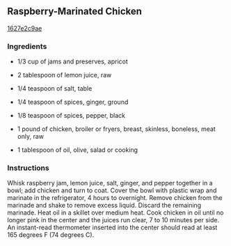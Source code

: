 ## Raspberry-Marinated Chicken

[1627e2c9ae](http://allrecipes.com/recipe/raspberry-marinated-chicken/)

### Ingredients

 - 1/3 cup of jams and preserves, apricot

 - 2 tablespoon of lemon juice, raw

 - 1/4 teaspoon of salt, table

 - 1/4 teaspoon of spices, ginger, ground

 - 1/8 teaspoon of spices, pepper, black

 - 1 pound of chicken, broiler or fryers, breast, skinless, boneless, meat only, raw

 - 1 tablespoon of oil, olive, salad or cooking

### Instructions

Whisk raspberry jam, lemon juice, salt, ginger, and pepper together in a bowl; add chicken and turn to coat. Cover the bowl with plastic wrap and marinate in the refrigerator, 4 hours to overnight. Remove chicken from the marinade and shake to remove excess liquid. Discard the remaining marinade. Heat oil in a skillet over medium heat. Cook chicken in oil until no longer pink in the center and the juices run clear, 7 to 10 minutes per side. An instant-read thermometer inserted into the center should read at least 165 degrees F (74 degrees C).